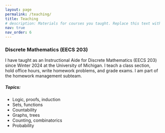 ```yaml
---
layout: page
permalink: /teaching/
title: Teaching
# description: Materials for courses you taught. Replace this text with your description.
nav: true
nav_order: 6
---
```


### Discrete Mathematics (EECS 203)
I have taught as an Instructional Aide for Discrete Mathematics (EECS 203) since Winter 2024 at the University of Michigan. I teach a class section, hold office hours, write homework problems, and grade exams. I am part of the homework management subteam.

##### Topics:
- Logic, proofs, induction
- Sets, functions
- Countability
- Graphs, trees
- Counting, combinatorics
- Probability
